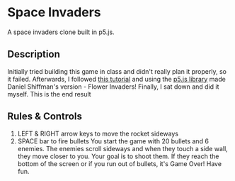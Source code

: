# Space Invaders
A space invaders clone built in p5.js.

## Description
Initially tried building this game in class and didn't really plan it properly, so it failed. Afterwards, I followed [this tutorial](https://youtu.be/biN3v3ef-Y0) and using the [p5.js library](https://p5js.org) made Daniel Shiffman's version - Flower Invaders!
Finally, I sat down and did it myself. This is the end result

## Rules & Controls
1. LEFT & RIGHT arrow keys to move the rocket sideways
2. SPACE bar to fire bullets
You start the game with 20 bullets and 6 enemies. The enemies scroll sideways and when they touch a side wall, they move closer to you. Your goal is to shoot them. If they reach the bottom of the screen or if you run out of bullets, it's Game Over! Have fun.
